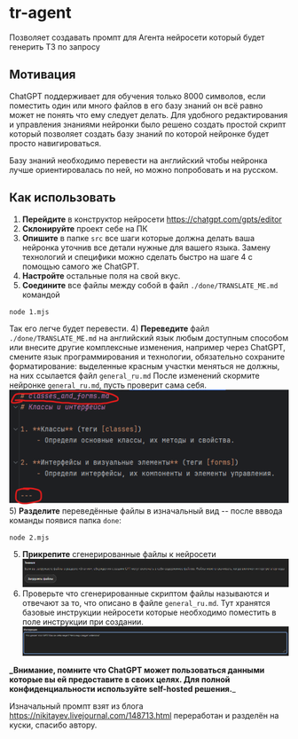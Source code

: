 # tr-agent

Позволяет создавать промпт для Агента нейросети который будет генерить ТЗ по запросу

## Мотивация
ChatGPT поддерживает для обучения только 8000 символов, если поместить один или много файлов в его базу знаний он 
всё равно может не понять что ему следует делать. Для удобного редактирования и управления знаниями нейронки 
было решено создать простой скрипт который позволяет создать базу знаний по которой нейронке будет просто навигироваться.

Базу знаний необходимо перевести на английский чтобы нейронка лучше ориентировалась по ней, но можно попробовать 
и на русском.

## Как использовать
1) **Перейдите** в конструктор нейросети https://chatgpt.com/gpts/editor
2) **Склонируйте** проект себе на ПК
2) **Опишите** в папке `src` все шаги которые должна делать ваша нейронка уточнив все детали нужные для вашего языка.
Замену технологий и специфики можно сделать быстро на шаге 4 с помощью самого же ChatGPT.
2) **Настройте** остальные поля на свой вкус.
3) **Соедините** все файлы между собой в файл `./done/TRANSLATE_ME.md` командой
```
node 1.mjs
```
Так его легче будет перевести.
4) **Переведите** файл `./done/TRANSLATE_ME.md` на английский язык любым доступным способом или внесите другие 
комплексные изменения, например через ChatGPT, смените язык программирования и технологии, обязательно сохраните 
форматирование: выделенные красным участки меняться не должны, на них ссылается файл `general_ru.md`
После изменений скормите нейронке `general_ru.md`, пусть проверит сама себя.
![img_2.png](img_2.png)
5) **Разделите** переведённые файлы в изначальный вид -- после вввода команды появися папка `done`:
```
node 2.mjs
```
5) **Прикрепите** сгенерированные файлы к нейросети
![img_1.png](img_1.png)
6) Проверьте что сгенерированные скриптом файлы называются и отвечают за то, что описано в файле `general_ru.md`.
Тут хранятся базовые инструкции нейросети которые необходимо поместить в поле инструкции при создании.
   ![img_1.png](img.png)

**_Внимание, помните что ChatGPT может пользоваться данными которые вы ей предоставите в своих целях. 
Для полной конфиденциальности используйте self-hosted решения.**_

Изначальный промпт взят из блога https://nikitayev.livejournal.com/148713.html переработан и разделён на куски, спасибо автору.
